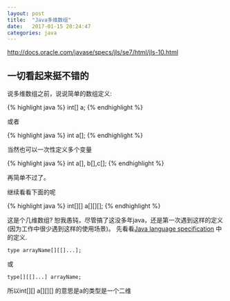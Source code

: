 ```yaml
---
layout: post
title:  "Java多维数组"
date:   2017-01-15 20:24:47
categories: java
---
```


http://docs.oracle.com/javase/specs/jls/se7/html/jls-10.html

## 一切看起来挺不错的

说多维数组之前，说说简单的数组定义:

{% highlight java %}
int[] a;
{% endhighlight %}

或者

{% highlight java %}
int a[];
{% endhighlight %}

当然也可以一次性定义多个变量

{% highlight java %}
int a[], b[],c[];
{% endhighlight %}

再简单不过了。

继续看看下面的呢

{% highlight java %}
int[][] a[][][];
{% endhighlight %}

这是个几维数组?
恕我愚钝，尽管搞了这没多年java，还是第一次遇到这样的定义(因为工作中很少遇到这样的使用场景)。
先看看[Java language specification](http://docs.oracle.com/javase/specs/jls/se7/html/jls-10.html) 中的定义.

```
type arrayName[][[]...];
```
或

```
type[][[]...] arrayName;
```
所以int[][] a[][][] 的意思是a的类型是一个二维
